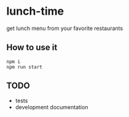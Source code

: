 # lunch-time
get lunch menu from your favorite restaurants

## How to use it
```
npm i
npm run start
```
## TODO
- tests
- development documentation
